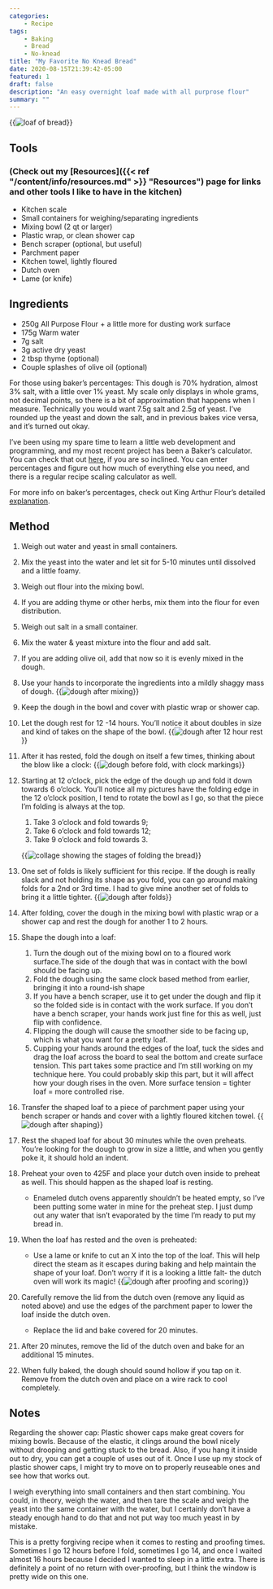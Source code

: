 ```yaml
---
categories:
    - Recipe
tags:
    - Baking
    - Bread
    - No-knead
title: "My Favorite No Knead Bread"
date: 2020-08-15T21:39:42-05:00
featured: 1
draft: false
description: "An easy overnight loaf made with all purprose flour"
summary: ""
---
```


{{<img sizes="(max-width: 1000px) 400px, 600px" src="card-img.jpg" bundle="true" class="mx-auto d-block mt-4 mb-4" alt="loaf of bread">}}

## Tools

### (Check out my [Resources]({{< ref "/content/info/resources.md" >}} "Resources") page for links and other tools I like to have in the kitchen)

-   Kitchen scale
-   Small containers for weighing/separating ingredients
-   Mixing bowl (2 qt or larger)
-   Plastic wrap, or clean shower cap
-   Bench scraper (optional, but useful)
-   Parchment paper
-   Kitchen towel, lightly floured
-   Dutch oven
-   Lame (or knife)

## Ingredients

-   250g All Purpose Flour + a little more for dusting work surface
-   175g Warm water
-   7g salt
-   3g active dry yeast
-   2 tbsp thyme (optional)
-   Couple splashes of olive oil (optional)

For those using baker’s percentages: This dough is 70% hydration, almost 3%
salt, with a little over 1% yeast. My scale only displays in whole grams, not
decimal points, so there is a bit of approximation that happens when I measure.
Technically you would want 7.5g salt and 2.5g of yeast. I’ve rounded up the
yeast and down the salt, and in previous bakes vice versa, and it’s turned out
okay.

I’ve been using my spare time to learn a little web development and programming,
and my most recent project has been a Baker’s calculator. You can check that out
[here](https://dana.harrigan.info/bakers-calculator/), if you are so inclined.
You can enter percentages and figure out how much of everything else you need,
and there is a regular recipe scaling calculator as well.

For more info on baker’s percentages, check out King Arthur Flour’s detailed
[explanation](https://www.kingarthurbaking.com/pro/reference/bakers-percentage#:~:text=Reference-,Bakers%20Percentage,is%20always%20expressed%20as%20100%25.).

## Method

1. Weigh out water and yeast in small containers.
2. Mix the yeast into the water and let sit for 5-10 minutes until dissolved and
   a little foamy.
3. Weigh out flour into the mixing bowl.
4. If you are adding thyme or other herbs, mix them into the flour for even
   distribution.
5. Weigh out salt in a small container.
6. Mix the water & yeast mixture into the flour and add salt.
7. If you are adding olive oil, add that now so it is evenly mixed in the dough.
8. Use your hands to incorporate the ingredients into a mildly shaggy mass of
   dough.
   {{<img sizes="(max-width: 1000px) 400px, 600px" src="dough-after-mixing.jpg" bundle="true" class="mx-auto mt-4 mb-4" alt="dough after mixing">}}
9. Keep the dough in the bowl and cover with plastic wrap or shower cap.
10. Let the dough rest for 12 -14 hours. You’ll notice it about doubles in size
    and kind of takes on the shape of the bowl.
    {{<img sizes="(max-width: 1000px) 400px, 600px" src="dough-after-12h-rest.jpg" bundle="true" class="mx-auto mt-4 mb-4" alt="dough after 12 hour rest">}}
11. After it has rested, fold the dough on itself a few times, thinking about
    the blow like a clock:
    {{<img sizes="(max-width: 1000px) 400px, 600px" src="before-fold-with-clock.jpg" bundle="true" class="mx-auto mt-4 mb-4" alt="dough before fold, with clock markings">}}
12. Starting at 12 o’clock, pick the edge of the dough up and fold it down
    towards 6 o’clock. You’ll notice all my pictures have the folding edge in
    the 12 o’clock position, I tend to rotate the bowl as I go, so that the
    piece I’m folding is always at the top.

    1. Take 3 o’clock and fold towards 9;
    2. Take 6 o’clock and fold towards 12;
    3. Take 9 o’clock and fold towards 3.

    {{<img sizes="(max-width: 1000px) 400px, 600px" src="bread-folding-collage.jpg" bundle="true" class="mx-auto mt-4 mb-4" alt="collage showing the stages of folding the bread">}}

13. One set of folds is likely sufficient for this recipe. If the dough is
    really slack and not holding its shape as you fold, you can go around making
    folds for a 2nd or 3rd time. I had to give mine another set of folds to
    bring it a little tighter.
    {{<img sizes="(max-width: 1000px) 400px, 600px" src="another-round-folds.jpg" bundle="true" class="mx-auto mt-4 mb-4" alt="dough after folds">}}

14. After folding, cover the dough in the mixing bowl with plastic wrap or a
    shower cap and rest the dough for another 1 to 2 hours.
15. Shape the dough into a loaf:

    1. Turn the dough out of the mixing bowl on to a floured work surface.The
       side of the dough that was in contact with the bowl should be facing up.
    2. Fold the dough using the same clock based method from earlier, bringing
       it into a round-ish shape
    3. If you have a bench scraper, use it to get under the dough and flip it so
       the folded side is in contact with the work surface. If you don’t have a
       bench scraper, your hands work just fine for this as well, just flip with
       confidence.
    4. Flipping the dough will cause the smoother side to be facing up, which is
       what you want for a pretty loaf.
    5. Cupping your hands around the edges of the loaf, tuck the sides and drag
       the loaf across the board to seal the bottom and create surface tension.
       This part takes some practice and I’m still working on my technique here.
       You could probably skip this part, but it will affect how your dough
       rises in the oven. More surface tension = tighter loaf = more controlled
       rise.

16. Transfer the shaped loaf to a piece of parchment paper using your bench
    scraper or hands and cover with a lightly floured kitchen towel.
    {{<img sizes="(max-width: 1000px) 400px, 600px" src="dough-shaped.jpg" bundle="true" class="mx-auto mt-4 mb-4" alt="dough after shaping">}}

17. Rest the shaped loaf for about 30 minutes while the oven preheats. You’re
    looking for the dough to grow in size a little, and when you gently poke it,
    it should hold an indent.

18. Preheat your oven to 425F and place your dutch oven inside to preheat as
    well. This should happen as the shaped loaf is resting.

    - Enameled dutch ovens apparently shouldn’t be heated empty, so I’ve been
      putting some water in mine for the preheat step. I just dump out any water
      that isn’t evaporated by the time I’m ready to put my bread in.

19. When the loaf has rested and the oven is preheated:

    - Use a lame or knife to cut an X into the top of the loaf. This will help
      direct the steam as it escapes during baking and help maintain the shape
      of your loaf. Don’t worry if it is a looking a little falt- the dutch oven
      will work its magic!
      {{<img sizes="(max-width: 1000px) 400px, 600px" src="dough-proofed-and-cut.jpg" bundle="true" class="mx-auto mt-4 mb-4" alt="dough after proofing and scoring">}}

20. Carefully remove the lid from the dutch oven (remove any liquid as noted
    above) and use the edges of the parchment paper to lower the loaf inside the
    dutch oven.
    - Replace the lid and bake covered for 20 minutes.
21. After 20 minutes, remove the lid of the dutch oven and bake for an
    additional 15 minutes.
22. When fully baked, the dough should sound hollow if you tap on it. Remove
    from the dutch oven and place on a wire rack to cool completely.

## Notes

Regarding the shower cap: Plastic shower caps make great covers for mixing
bowls. Because of the elastic, it clings around the bowl nicely without drooping
and getting stuck to the bread. Also, if you hang it inside out to dry, you can
get a couple of uses out of it. Once I use up my stock of plastic shower caps, I
might try to move on to properly reuseable ones and see how that works out.

I weigh everything into small containers and then start combining. You could, in
theory, weigh the water, and then tare the scale and weigh the yeast into the
same container with the water, but I certainly don’t have a steady enough hand
to do that and not put way too much yeast in by mistake.

This is a pretty forgiving recipe when it comes to resting and proofing times.
Sometimes I go 12 hours before I fold, sometimes I go 14, and once I waited
almost 16 hours because I decided I wanted to sleep in a little extra. There is
definitely a point of no return with over-proofing, but I think the window is
pretty wide on this one.
